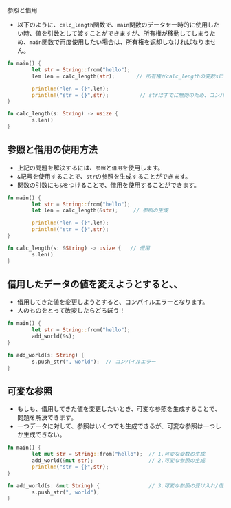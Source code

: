  参照と借用

+ 以下のように、`calc_length`関数で、`main`関数のデータを一時的に使用したい時、値を引数として渡すことができますが、所有権が移動してしまうため、`main`関数で再度使用したい場合は、所有権を返却しなければなりません。

```rust
fn main() {
        let str = String::from("hello");
        lem len = calc_length(str);       // 所有権がcalc_lengthの変数sに移動する

        println!("len = {}",len);
        println!("str = {}",str);          // strはすでに無効のため、コンパイルエラー
}

fn calc_length(s: String) -> usize {
        s.len()
}
```

## 参照と借用の使用方法

+ 上記の問題を解決するには、`参照`と`借用`を使用します。
+ `&`記号を使用することで、`str`の参照を生成することができます。
+ 関数の引数にも`&`をつけることで、借用を使用することができます。

```rust
fn main() {
        let str = String::from("hello");
        let len = calc_length(&str);     // 参照の生成

        println!("len = {}",len);
        println!("str = {}",str);
}

fn calc_length(s: &String) -> usize {   // 借用
        s.len()
}
```

## 借用したデータの値を変えようとすると、、

+ 借用してきた値を変更しようとすると、コンパイルエラーとなります。
+ 人のものをとって改変したらどろぼう！

```rust
fn main() {
        let str = String::from("hello");
        add_world(&s);
}

fn add_world(s: String) {
        s.push_str(", world");  // コンパイルエラー
}
```

## 可変な参照

+ もしも、借用してきた値を変更したいとき、可変な参照を生成することで、問題を解決できます。
+ 一つデータに対して、参照はいくつでも生成できるが、可変な参照は一つしか生成できない。
```rust
fn main() {
        let mut str = String::from("hello");  // 1.可変な変数の生成
        add_world(&mut str);                  // 2.可変な参照の生成
        println!("str = {}",str);
}

fn add_world(s: &mut String) {                // 3.可変な参照の受け入れ/借用
        s.push_str(", world");
}
```
